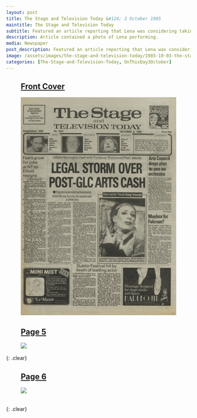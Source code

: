 ```yaml
---
layout: post
title: The Stage and Television Today &#124; 3 October 1985
maintitle: The Stage and Television Today
subtitle: Featured an article reporting that Lena was considering taking driving lessons, having been offered a free course by a local driving school.
description: Article contained a photo of Lena performing.
media: Newspaper
post_description: Featured an article reporting that Lena was considering taking driving lessons, having been offered a free course by a local driving school.
image: /assets/images/the-stage-and-television-today/1985-10-03-the-stage-and-television-today-fc.png
categories: [The-Stage-and-Television-Today, OnThisDay3October]
---
```


<figure class="fig1">
<figcaption>
<h2 id="front-cover"><a href="#front-cover">Front Cover</a></h2>
</figcaption>
<a href="/assets/images/the-stage-and-television-today/1985-10-03-the-stage-and-television-today-fc.png"><img src="/assets/images/the-stage-and-television-today/1985-10-03-the-stage-and-television-today-fc.png" class="full-width zoom-in"></a>
</figure>

<figure class="fig2">
<figcaption>
<h2 id="page-5"><a href="#page-5">Page 5</a></h2>
</figcaption>
<a href="/assets/images/the-stage-and-television-today/1985-10-03-the-stage-and-television-today-page-05.png"><img src="/assets/images/the-stage-and-television-today/1985-10-03-the-stage-and-television-today-page-05.png" class="full-width zoom-in"></a>
</figure>

{: .clear}

<figure class="fig1">
<figcaption>
<h2 id="page-6"><a href="#page-6">Page 6</a></h2>
</figcaption>
<a href="/assets/images/the-stage-and-television-today/1985-10-03-the-stage-and-television-today-page-06.png"><img src="/assets/images/the-stage-and-television-today/1985-10-03-the-stage-and-television-today-page-06.png" class="full-width zoom-in"></a>
</figure>

<br />{: .clear}
